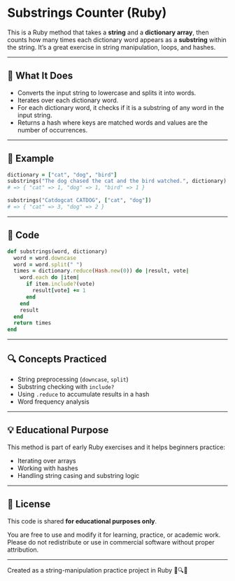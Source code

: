# Substrings Counter (Ruby)

This is a Ruby method that takes a **string** and a **dictionary array**, then counts how many times each dictionary word appears as a **substring** within the string. It’s a great exercise in string manipulation, loops, and hashes.

---

## 🧠 What It Does

- Converts the input string to lowercase and splits it into words.
- Iterates over each dictionary word.
- For each dictionary word, it checks if it is a substring of any word in the input string.
- Returns a hash where keys are matched words and values are the number of occurrences.

---

## 📎 Example

```ruby
dictionary = ["cat", "dog", "bird"]
substrings("The dog chased the cat and the bird watched.", dictionary)
# => { "cat" => 1, "dog" => 1, "bird" => 1 }
```

```ruby
substrings("Catdogcat CATDOG", ["cat", "dog"])
# => { "cat" => 3, "dog" => 2 }
```

---

## 🧾 Code

```ruby
def substrings(word, dictionary)
  word = word.downcase
  word = word.split(" ")
  times = dictionary.reduce(Hash.new(0)) do |result, vote|
    word.each do |item|
      if item.include?(vote)
        result[vote] += 1
      end
    end
    result 
  end
  return times
end
```

---

## 🔍 Concepts Practiced

- String preprocessing (`downcase`, `split`)
- Substring checking with `include?`
- Using `.reduce` to accumulate results in a hash
- Word frequency analysis

---

## 💡 Educational Purpose

This method is part of early Ruby exercises and it helps beginners practice:

- Iterating over arrays
- Working with hashes
- Handling string casing and substring logic

---

## 📄 License

This code is shared **for educational purposes only**.

You are free to use and modify it for learning, practice, or academic work.  
Please do not redistribute or use in commercial software without proper attribution.

---

Created as a string-manipulation practice project in Ruby 🧵🔍💎
